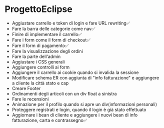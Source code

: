 # ProgettoEclipse
<ul>
  <li>Aggiustare carrello e token di login e fare URL rewriting✅</li>
  <li>Fare la barra delle categorie come nav✅</li>
  <li>Finire di implementare il carrello✅</li>
  <li>Fare i form come il form di checkout✅</li>
  <li>Fare il form di pagamento✅</li>
  <li>Fare la visualizzazione degli ordini</li>
  <li>Fare la parte dell'admin</li>
  <li>Aggiustare i CSS generali</li>
  <li>Aggiungere controlli ai form</li>
  <li>Aggiungere il carrello ai cookie quando si invalida la sessione</li>
  <li>Modificare schema ER con aggiunta di "info fatturazione" e aggiungere a cliente la città stato e cap</li>
  <li>Creare Footer</li>
  <li>Ordinamenti degli articoli con un div float a sinistra</li>
  <li>Fare le recensioni</li>
  <li>Animazione per il profilo quando si apre un div(informazioni personali)</li>
  <li>Proteggere registrati e login, quando il login è già stato effettuato</li>
  <li>Aggiornare i bean di cliente e aggiungere i nuovi bean di info fatturazione, carta e contrassegno✅</li>
</ul>
